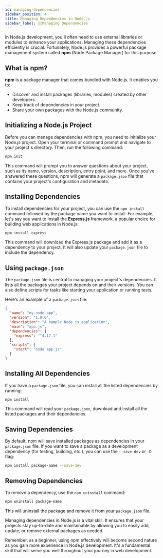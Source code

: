 ```yaml
---
id: managing-dependencies
sidebar_position: 4
title: Managing Dependencies in Node.js
sidebar_label: 🧑‍💻Managing Dependencies
---
```


In Node.js development, you'll often need to use external libraries or modules to enhance your applications. Managing these dependencies efficiently is crucial. Fortunately, Node.js provides a powerful package management system called **npm** (Node Package Manager) for this purpose.

## What is npm?

**npm** is a package manager that comes bundled with Node.js. It enables you to:

- Discover and install packages (libraries, modules) created by other developers.
- Keep track of dependencies in your project.
- Share your own packages with the Node.js community.

## Initializing a Node.js Project

Before you can manage dependencies with npm, you need to initialize your Node.js project. Open your terminal or command prompt and navigate to your project's directory. Then, run the following command:

```bash
npm init
```

This command will prompt you to answer questions about your project, such as its name, version, description, entry point, and more. Once you've answered these questions, npm will generate a `package.json` file that contains your project's configuration and metadata.

## Installing Dependencies

To install dependencies for your project, you can use the `npm install` command followed by the package name you want to install. For example, let's say you want to install the **Express.js** framework, a popular choice for building web applications in Node.js:

```bash
npm install express
```

This command will download the Express.js package and add it as a dependency to your project. It will also update your `package.json` file to include the dependency.

## Using `package.json`

The `package.json` file is central to managing your project's dependencies. It lists all the packages your project depends on and their versions. You can also define scripts for tasks like starting your application or running tests.

Here's an example of a `package.json` file:

```json
{
  "name": "my-node-app",
  "version": "1.0.0",
  "description": "A sample Node.js application",
  "main": "app.js",
  "dependencies": {
    "express": "^4.17.1"
  },
  "scripts": {
    "start": "node app.js"
  }
}
```

## Installing All Dependencies

If you have a `package.json` file, you can install all the listed dependencies by running:

```bash
npm install
```

This command will read your `package.json`, download and install all the listed packages and their dependencies.

## Saving Dependencies

By default, npm will save installed packages as dependencies in your `package.json` file. If you want to save a package as a development dependency (for testing, building, etc.), you can use the `--save-dev` or `-D` flag:

```bash
npm install package-name --save-dev
```

## Removing Dependencies

To remove a dependency, use the `npm uninstall` command:

```bash
npm uninstall package-name
```

This will uninstall the package and remove it from your `package.json` file.

Managing dependencies in Node.js is a vital skill. It ensures that your projects stay up-to-date and maintainable by allowing you to easily add, update, or remove external packages as needed.

Remember, as a beginner, using npm effectively will become second nature as you gain more experience in Node.js development. It's a fundamental skill that will serve you well throughout your journey in web development.